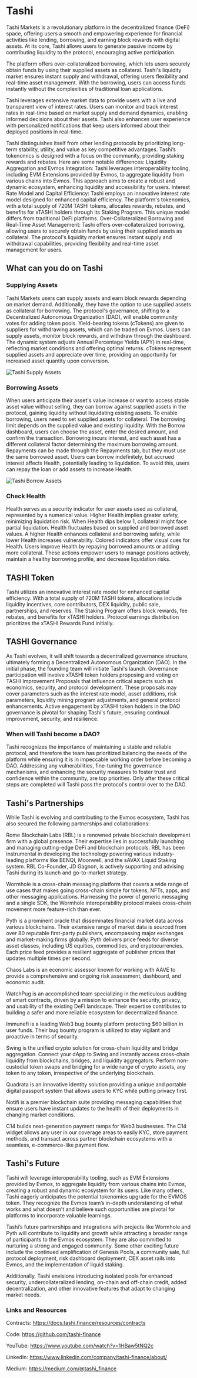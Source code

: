 # Tashi

Tashi Markets is a revolutionary platform in the decentralized finance (DeFi) space, offering users a smooth and empowering experience for financial activities like lending, borrowing, and earning block rewards with digital assets. At its core, Tashi allows users to generate passive income by contributing liquidity to the protocol, encouraging active participation.

The platform offers over-collateralized borrowing, which lets users securely obtain funds by using their supplied assets as collateral. Tashi's liquidity market ensures instant supply and withdrawal, offering users flexibility and real-time asset management. With the borrowing, users can access funds instantly without the complexities of traditional loan applications.

Tashi leverages extensive market data to provide users with a live and transparent view of interest rates. Users can monitor and track interest rates in real-time based on market supply and demand dynamics, enabling informed decisions about their assets. Tashi also enhances user experience with personalized notifications that keep users informed about their deployed positions in real-time.

Tashi distinguishes itself from other lending protocols by prioritizing long-term stability, utility, and value as key competitive advantages. Tashi’s tokenomics is designed with a focus on the community, providing staking rewards and rebates. Here are some notable differences:
Liquidity Aggregation and Evmos Integration:
Tashi leverages interoperability tooling, including EVM Extensions provided by Evmos, to aggregate liquidity from various chains into Evmos. This approach aims to create a robust and dynamic ecosystem, enhancing liquidity and accessibility for users.
Interest Rate Model and Capital Efficiency:
Tashi employs an innovative interest rate model designed for enhanced capital efficiency. The platform's tokenomics, with a total supply of 720M TASHI tokens, allocates rewards, rebates, and benefits for xTASHI holders through its Staking Program. This unique model differs from traditional DeFi platforms.
Over-Collateralized Borrowing and Real-Time Asset Management:
Tashi offers over-collateralized borrowing, allowing users to securely obtain funds by using their supplied assets as collateral. The protocol's liquidity market ensures instant supply and withdrawal capabilities, providing flexibility and real-time asset management for users.

## What can you do on Tashi

### Supplying Assets

Tashi Markets users can supply assets and earn block rewards depending on market demand. Additionally, they have the option to use supplied assets as collateral for borrowing. The protocol's governance, shifting to a Decentralized Autonomous Organization (DAO), will enable community votes for adding token pools. Yield-bearing tokens (cTokens) are given to suppliers for withdrawing assets, which can be traded on Evmos. Users can supply assets, monitor block rewards, and withdraw through the dashboard. The dynamic system adjusts Annual Percentage Yields (APY) in real-time, reflecting market conditions and offering optimal returns. cTokens represent supplied assets and appreciate over time, providing an opportunity for increased asset quantity upon conversion.

![Tashi Supply Assets](/img/articles/Tashi-1.png)

### Borrowing Assets

When users anticipate their asset's value increase or want to access stable asset value without selling, they can borrow against supplied assets in the protocol, gaining liquidity without liquidating existing assets. To enable borrowing, users need to set supplied assets for collateral. The borrowing limit depends on the supplied value and existing liquidity. With the Borrow dashboard, users can choose the asset, enter the desired amount, and confirm the transaction. Borrowing incurs interest, and each asset has a different collateral factor determining the maximum borrowing amount. Repayments can be made through the Repayments tab, but they must use the same borrowed asset. Users can borrow indefinitely, but accrued interest affects Health, potentially leading to liquidation. To avoid this, users can repay the loan or add assets to increase Health.

![Tashi Borrow Assets](/img/articles/Tashi-2.png)

### Check Health

Health serves as a security indicator for user assets used as collateral, represented by a numerical value. Higher Health implies greater safety, minimizing liquidation risk. When Health dips below 1, collateral might face partial liquidation. Health fluctuates based on supplied and borrowed asset values. A higher Health enhances collateral and borrowing safety, while lower Health increases vulnerability. Colored indicators offer visual cues for Health. Users improve Health by repaying borrowed amounts or adding more collateral. These actions empower users to manage positions actively, maintain a healthy borrowing profile, and decrease liquidation risks.

## TASHI Token

Tashi utilizes an innovative interest rate model for enhanced capital efficiency. With a total supply of 720M TASHI tokens, allocations include liquidity incentives, core contributors, DEX liquidity, public sale, partnerships, and reserves. The Staking Program offers block rewards, fee rebates, and benefits for xTASHI holders. Protocol earnings distribution prioritizes the xTASHI Rewards Fund initially.

## TASHI Governance

As Tashi evolves, it will shift towards a decentralized governance structure, ultimately forming a Decentralized Autonomous Organization (DAO). In the initial phase, the founding team will initiate Tashi's launch. Governance participation will involve xTASHI token holders proposing and voting on TASHI Improvement Proposals that influence critical aspects such as economics, security, and protocol development. These proposals may cover parameters such as the interest rate model, asset additions, risk parameters, liquidity mining program adjustments, and general protocol enhancements. Active engagement by xTASHI token holders in the DAO governance is pivotal for shaping Tashi's future, ensuring continual improvement, security, and resilience.

### When will Tashi become a DAO?

Tashi recognizes the importance of maintaining a stable and reliable protocol, and therefore the team has prioritized balancing the needs of the platform while ensuring it is in impeccable working order before becoming a DAO. Addressing any vulnerabilities, fine-tuning the governance mechanisms, and enhancing the security measures to foster trust and confidence within the community, are top priorities. Only after these critical steps are completed will Tashi pass the protocol's control over to the DAO.

## Tashi's Partnerships

While Tashi is evolving and contributing to the Evmos ecosystem, Tashi has also secured the following partnerships and collaborations:

Rome Blockchain Labs (RBL) is a renowned private blockchain development firm with a global presence. Their expertise lies in successfully launching and managing cutting-edge DeFi and blockchain protocols. RBL has been instrumental in developing the technology powering various industry-leading platforms like BENQI, Moonwell, and the sAVAX Liquid Staking system. RBL Co-Founder, JD Gagnon, is actively supporting and advising Tashi during its launch and go-to-market strategy.

Wormhole is a cross-chain messaging platform that covers a wide range of use cases that makes going cross-chain simple for tokens, NFTs, apps, and other messaging applications. Harnessing the power of generic messaging and a single SDK, the Wormhole interoperability protocol makes cross-chain movement more feature-rich than ever.

Pyth is a prominent oracle that disseminates financial market data across various blockchains. Their extensive range of market data is sourced from over 80 reputable first-party publishers, encompassing major exchanges and market-making firms globally. Pyth delivers price feeds for diverse asset classes, including US equities, commodities, and cryptocurrencies. Each price feed provides a resilient aggregate of publisher prices that updates multiple times per second.

Chaos Labs is an economic assessor known for working with AAVE to provide a comprehensive and ongoing risk assessment, dashboard, and economic audit.

WatchPug is an accomplished team specializing in the meticulous auditing of smart contracts, driven by a mission to enhance the security, privacy, and usability of the existing DeFi landscape. Their expertise contributes to building a safer and more reliable ecosystem for decentralized finance.

Immunefi is a leading Web3 bug bounty platform protecting $60 billion in user funds. Their bug bounty program is utilized to stay vigilant and proactive in terms of security.

Swing is the unified crypto solution for cross-chain liquidity and bridge aggregation. Connect your dApp to Swing and instantly access cross-chain liquidity from blockchains, bridges, and liquidity aggregators. Perform non-custodial token swaps and bridging for a wide range of crypto assets, any token to any token, irrespective of the underlying blockchain.

Quadrata is an innovative identity solution providing a unique and portable digital passport system that allows users to KYC while putting privacy first.

Notifi is a premier blockchain suite providing messaging capabilities that ensure users have instant updates to the health of their deployments in changing market conditions.

C14 builds next-generation payment ramps for Web3 businesses. The C14 widget allows any user in our coverage areas to easily KYC, store payment methods, and transact across partner blockchain ecosystems with a seamless, e-commerce-like payment flow.

## Tashi's Future

Tashi will leverage interoperability tooling, such as EVM Extensions provided by Evmos, to aggregate liquidity from various chains into Evmos, creating a robust and dynamic ecosystem for its users. Like many others, Tashi eagerly anticipates the potential tokenomics upgrade for the EVMOS token. They recognize the Evmos team’s in-depth understanding of what works and what doesn’t and believe such opportunities are pivotal for platforms to incorporate valuable learnings.

Tashi’s future partnerships and integrations with projects like Wormhole and Pyth will contribute to liquidity and growth while attracting a broader range of participants to the Evmos ecosystem. They are also committed to nurturing a strong and engaged community. Some other exciting future include the continued amplification of Genesis Pools, a community sale, full protocol deployment, risk dashboard deployment, CEX asset rails into Evmos, and the implementation of liquid staking.

Additionally, Tashi envisions introducing isolated pools for enhanced security, undercollateralized lending, on-chain and off-chain credit, added decentralization, and other innovative features that adapt to changing market needs.

### Links and Resources

Contracts: https://docs.tashi.finance/resources/contracts

Code: https://github.com/tashi-finance

YouTube: https://www.youtube.com/watch?v=1HBaw5tNQ2c

LinkedIn: https://www.linkedin.com/company/tashi-finance/about/

Medium: https://medium.com/@tashi_finance